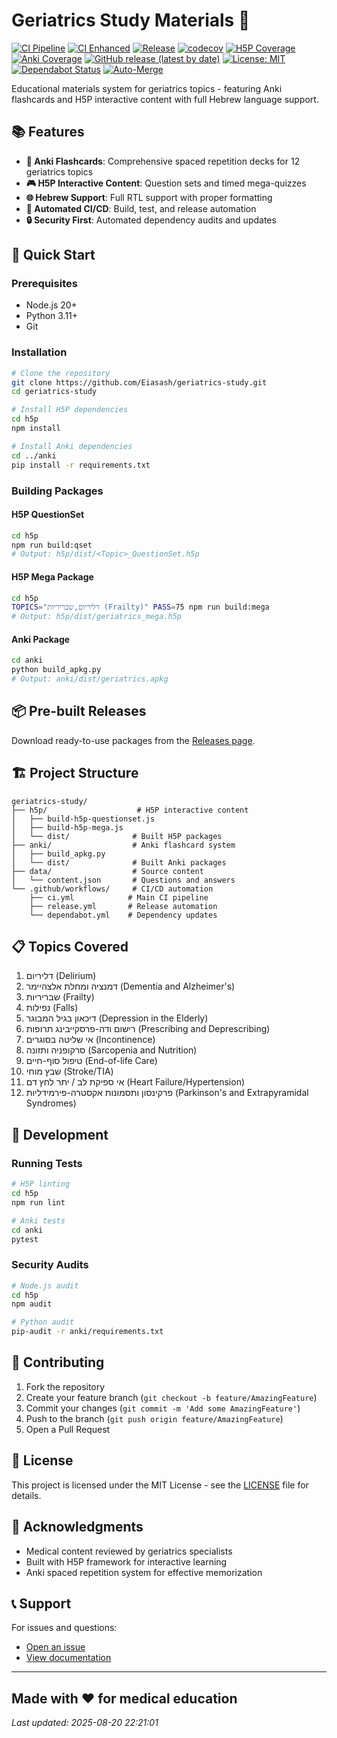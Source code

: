 # Geriatrics Study Materials 🏥

[![CI Pipeline](https://github.com/Eiasash/geriatrics-study/actions/workflows/ci.yml/badge.svg)](https://github.com/Eiasash/geriatrics-study/actions/workflows/ci.yml)
[![CI Enhanced](https://github.com/Eiasash/geriatrics-study/actions/workflows/ci-enhanced.yml/badge.svg)](https://github.com/Eiasash/geriatrics-study/actions/workflows/ci-enhanced.yml)
[![Release](https://github.com/Eiasash/geriatrics-study/actions/workflows/release.yml/badge.svg)](https://github.com/Eiasash/geriatrics-study/actions/workflows/release.yml)
[![codecov](https://codecov.io/gh/Eiasash/geriatrics-study/branch/main/graph/badge.svg)](https://codecov.io/gh/Eiasash/geriatrics-study)
[![H5P Coverage](https://img.shields.io/badge/H5P%20Coverage-70%25-yellow)](https://codecov.io/gh/Eiasash/geriatrics-study/tree/main/h5p)
[![Anki Coverage](https://img.shields.io/badge/Anki%20Coverage-70%25-yellow)](https://codecov.io/gh/Eiasash/geriatrics-study/tree/main/anki)
[![GitHub release (latest by date)](https://img.shields.io/github/v/release/Eiasash/geriatrics-study)](https://github.com/Eiasash/geriatrics-study/releases)
[![License: MIT](https://img.shields.io/badge/License-MIT-yellow.svg)](https://opensource.org/licenses/MIT)
[![Dependabot Status](https://img.shields.io/badge/Dependabot-enabled-brightgreen.svg)](https://github.com/Eiasash/geriatrics-study/network/updates)
[![Auto-Merge](https://img.shields.io/badge/Auto--Merge-enabled-blue)](https://github.com/Eiasash/geriatrics-study/blob/main/.github/workflows/dependabot-auto-merge.yml)

Educational materials system for geriatrics topics - featuring Anki flashcards and H5P interactive content with full Hebrew language support.

## 📚 Features

- **🎴 Anki Flashcards**: Comprehensive spaced repetition decks for 12 geriatrics topics
- **🎮 H5P Interactive Content**: Question sets and timed mega-quizzes
- **🌐 Hebrew Support**: Full RTL support with proper formatting
- **🤖 Automated CI/CD**: Build, test, and release automation
- **🔒 Security First**: Automated dependency audits and updates

## 🚀 Quick Start

### Prerequisites

- Node.js 20+
- Python 3.11+
- Git

### Installation

```bash
# Clone the repository
git clone https://github.com/Eiasash/geriatrics-study.git
cd geriatrics-study

# Install H5P dependencies
cd h5p
npm install

# Install Anki dependencies
cd ../anki
pip install -r requirements.txt
```

### Building Packages

#### H5P QuestionSet
```bash
cd h5p
npm run build:qset
# Output: h5p/dist/<Topic>_QuestionSet.h5p
```

#### H5P Mega Package
```bash
cd h5p
TOPICS="דליריום,שבריריות (Frailty)" PASS=75 npm run build:mega
# Output: h5p/dist/geriatrics_mega.h5p
```

#### Anki Package
```bash
cd anki
python build_apkg.py
# Output: anki/dist/geriatrics.apkg
```

## 📦 Pre-built Releases

Download ready-to-use packages from the [Releases page](https://github.com/Eiasash/geriatrics-study/releases).

## 🏗️ Project Structure

```
geriatrics-study/
├── h5p/                    # H5P interactive content
│   ├── build-h5p-questionset.js
│   ├── build-h5p-mega.js
│   └── dist/              # Built H5P packages
├── anki/                  # Anki flashcard system
│   ├── build_apkg.py
│   └── dist/              # Built Anki packages
├── data/                  # Source content
│   └── content.json       # Questions and answers
└── .github/workflows/     # CI/CD automation
    ├── ci.yml            # Main CI pipeline
    ├── release.yml       # Release automation
    └── dependabot.yml    # Dependency updates
```

## 📋 Topics Covered

1. דליריום (Delirium)
2. דמנציה ומחלת אלצהיימר (Dementia and Alzheimer's)
3. שבריריות (Frailty)
4. נפילות (Falls)
5. דיכאון בגיל המבוגר (Depression in the Elderly)
6. רישום ודה-פרסקייבינג תרופות (Prescribing and Deprescribing)
7. אי שליטה בסוגרים (Incontinence)
8. סרקופניה ותזונה (Sarcopenia and Nutrition)
9. טיפול סוף-חיים (End-of-life Care)
10. שבץ מוחי (Stroke/TIA)
11. אי ספיקת לב / יתר לחץ דם (Heart Failure/Hypertension)
12. פרקינסון ותסמונות אקסטרה-פירמידליות (Parkinson's and Extrapyramidal Syndromes)

## 🔧 Development

### Running Tests
```bash
# H5P linting
cd h5p
npm run lint

# Anki tests
cd anki
pytest
```

### Security Audits
```bash
# Node.js audit
cd h5p
npm audit

# Python audit
pip-audit -r anki/requirements.txt
```

## 🤝 Contributing

1. Fork the repository
2. Create your feature branch (`git checkout -b feature/AmazingFeature`)
3. Commit your changes (`git commit -m 'Add some AmazingFeature'`)
4. Push to the branch (`git push origin feature/AmazingFeature`)
5. Open a Pull Request

## 📄 License

This project is licensed under the MIT License - see the [LICENSE](LICENSE) file for details.

## 🙏 Acknowledgments

- Medical content reviewed by geriatrics specialists
- Built with H5P framework for interactive learning
- Anki spaced repetition system for effective memorization

## 📞 Support

For issues and questions:
- [Open an issue](https://github.com/Eiasash/geriatrics-study/issues)
- [View documentation](https://github.com/Eiasash/geriatrics-study/wiki)

---

Made with ❤️ for medical education
---
*Last updated: 2025-08-20 22:21:01*
